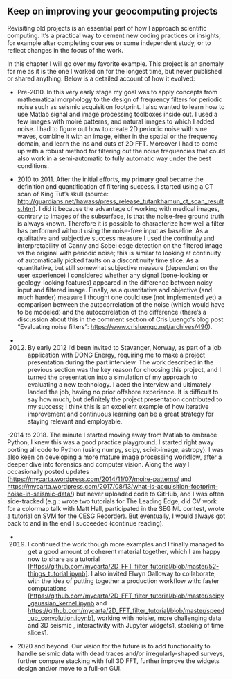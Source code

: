 ## Keep on improving your geocomputing projects
     
Revisiting old projects is an essential part of how I approach scientific computing. It’s a practical way to cement new coding practices or insights, for example after completing courses or some independent study, or to reflect changes in the focus of the work.

In this chapter I will go over my favorite example. This project is an anomaly for me as it is the one I worked on for the longest time, but never published or shared anything. Below is a detailed account of how it evolved:

- Pre-2010. In this very early stage my goal was to apply concepts from mathematical morphology to the design of frequency filters for periodic noise such as seismic acquisition footprint. I also wanted to learn how to use Matlab signal and image processing toolboxes inside out. I used a few images with moiré patterns, and natural images to which I added noise. I had to figure out how to create 2D periodic noise with sine waves, combine it with an image, either in the spatial or the frequency domain, and learn the ins and outs of 2D FFT. Moreover I had to come up with a robust method for filtering out the noise frequencies that could also work in a semi-automatic to fully automatic way under the best conditions.

- 2010 to 2011. After the initial efforts, my primary goal became the definition and quantification of filtering success. I started using a CT scan of King Tut’s skull (source: http://guardians.net/hawass/press_release_tutankhamun_ct_scan_results.htm). I did it because the advantage of working with medical images, contrary to images of the subsurface, is that the noise-free ground truth is always known. Therefore it is possible to characterize how well a filter has performed without using the noise-free input as baseline. As a qualitative and subjective success measure I used the continuity and interpretability of Canny and Sobel edge detection on the filtered image vs the original with periodic noise; this is similar to looking at continuity of automatically picked faults on a discontinuity time slice. As a quantitative, but still somewhat subjective measure (dependent on the user experience) I considered whether any signal (bone-looking or geology-looking features) appeared in the difference between noisy input and filtered image. Finally, as a quantitative and objective (and much harder) measure I thought one could use (not implemented yet) a comparison between the autocorrelation of the noise (which would have to be modeled) and the autocorrelation of the difference (there’s a discussion about this in the comment section of Cris Luengo’s blog post “Evaluating noise filters”: https://www.crisluengo.net/archives/490). 

- 2012. By early 2012 I’d been invited to Stavanger, Norway, as part of a job application with DONG Energy, requiring me to make a project presentation during the part interview. The work described in the previous section was the key reason for choosing this project, and I turned the presentation into a simulation of my approach to evaluating a new technology. I aced the interview and ultimately landed the job, having no prior offshore experience. It is difficult to say how much, but definitely the project presentation contributed to my success; I think this is an excellent example of how iterative improvement and continuous learning can be a great strategy for staying relevant and employable. 

-2014 to 2018. The minute I started moving away from Matlab to embrace Python, I knew this was a good practice playground. I started right away porting all code to Python (using numpy, scipy, scikit-image, astropy). I was also keen on developing a more mature image processing workflow, after a deeper dive into forensics and computer vision. Along the way I occasionally posted updates (https://mycarta.wordpress.com/2014/11/07/moire-patterns/ and https://mycarta.wordpress.com/2017/08/13/what-is-acquisition-footprint-noise-in-seismic-data/) but never uploaded code to GitHub, and I was often side-tracked (e.g.: wrote two tutorials for The Leading Edge, did CV work for a colormap talk with Matt Hall, participated in the SEG ML contest, wrote a tutorial on SVM for the CESG Recorder). But eventually, I would always got back to and in the end I succeeded (continue reading).

- 2019.  I continued the work though more examples and I finally managed to get a good amount of coherent material together, which I am happy now to share as a tutorial [https://github.com/mycarta/2D_FFT_filter_tutorial/blob/master/52-things_tutorial.ipynb]. I also invited Elwyn Galloway to collaborate, with the idea of putting together a production workflow with: faster computations [https://github.com/mycarta/2D_FFT_filter_tutorial/blob/master/scipy_gaussian_kernel.ipynb and https://github.com/mycarta/2D_FFT_filter_tutorial/blob/master/speed_up_convolution.ipynb], working with noisier, more challenging data and 3D seismic , interactivity with Jupyter widgets1, stacking of time slices1.

- 2020 and beyond. Our vision for the future is to add functionality to handle seismic data with dead traces and/or irregularly-shaped surveys, further compare stacking with full 3D FFT, further improve the widgets design and/or move to a full-on GUI.


